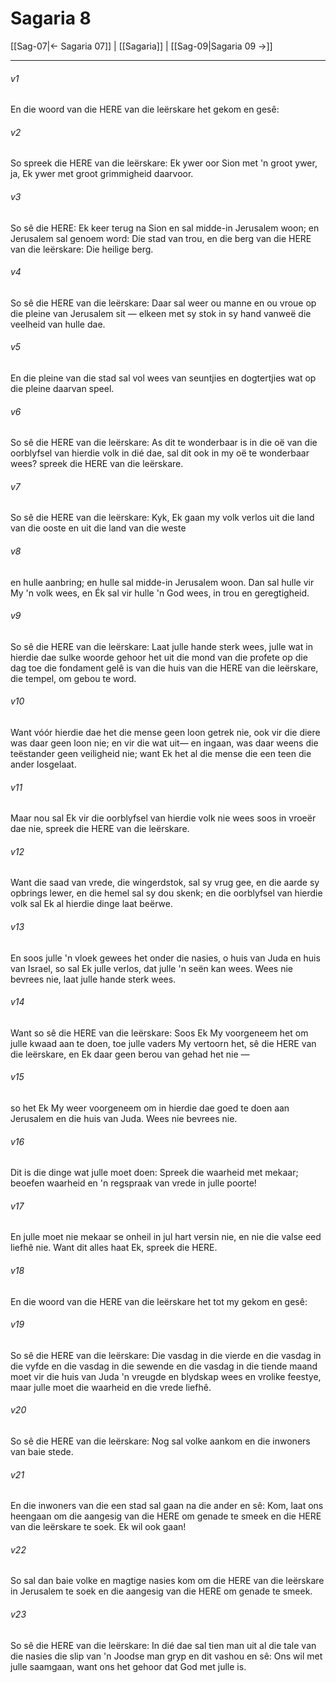 # Sagaria 8

[[Sag-07|← Sagaria 07]] | [[Sagaria]] | [[Sag-09|Sagaria 09 →]]
***

###### v1
En die woord van die HERE van die leërskare het gekom en gesê: 
###### v2
So spreek die HERE van die leërskare: Ek ywer oor Sion met 'n groot ywer, ja, Ek ywer met groot grimmigheid daarvoor. 
###### v3
So sê die HERE: Ek keer terug na Sion en sal midde-in Jerusalem woon; en Jerusalem sal genoem word: Die stad van trou, en die berg van die HERE van die leërskare: Die heilige berg. 
###### v4
So sê die HERE van die leërskare: Daar sal weer ou manne en ou vroue op die pleine van Jerusalem sit — elkeen met sy stok in sy hand vanweë die veelheid van hulle dae. 
###### v5
En die pleine van die stad sal vol wees van seuntjies en dogtertjies wat op die pleine daarvan speel. 
###### v6
So sê die HERE van die leërskare: As dit te wonderbaar is in die oë van die oorblyfsel van hierdie volk in dié dae, sal dit ook in my oë te wonderbaar wees? spreek die HERE van die leërskare. 
###### v7
So sê die HERE van die leërskare: Kyk, Ek gaan my volk verlos uit die land van die ooste en uit die land van die weste 
###### v8
en hulle aanbring; en hulle sal midde-in Jerusalem woon. Dan sal hulle vir My 'n volk wees, en Ék sal vir hulle 'n God wees, in trou en geregtigheid. 
###### v9
So sê die HERE van die leërskare: Laat julle hande sterk wees, julle wat in hierdie dae sulke woorde gehoor het uit die mond van die profete op die dag toe die fondament gelê is van die huis van die HERE van die leërskare, die tempel, om gebou te word. 
###### v10
Want vóór hierdie dae het die mense geen loon getrek nie, ook vir die diere was daar geen loon nie; en vir die wat uit— en ingaan, was daar weens die teëstander geen veiligheid nie; want Ek het al die mense die een teen die ander losgelaat. 
###### v11
Maar nou sal Ek vir die oorblyfsel van hierdie volk nie wees soos in vroeër dae nie, spreek die HERE van die leërskare. 
###### v12
Want die saad van vrede, die wingerdstok, sal sy vrug gee, en die aarde sy opbrings lewer, en die hemel sal sy dou skenk; en die oorblyfsel van hierdie volk sal Ek al hierdie dinge laat beërwe. 
###### v13
En soos julle 'n vloek gewees het onder die nasies, o huis van Juda en huis van Israel, so sal Ek julle verlos, dat julle 'n seën kan wees. Wees nie bevrees nie, laat julle hande sterk wees. 
###### v14
Want so sê die HERE van die leërskare: Soos Ek My voorgeneem het om julle kwaad aan te doen, toe julle vaders My vertoorn het, sê die HERE van die leërskare, en Ek daar geen berou van gehad het nie — 
###### v15
so het Ek My weer voorgeneem om in hierdie dae goed te doen aan Jerusalem en die huis van Juda. Wees nie bevrees nie. 
###### v16
Dit is die dinge wat julle moet doen: Spreek die waarheid met mekaar; beoefen waarheid en 'n regspraak van vrede in julle poorte! 
###### v17
En julle moet nie mekaar se onheil in jul hart versin nie, en nie die valse eed liefhê nie. Want dit alles haat Ek, spreek die HERE. 
###### v18
En die woord van die HERE van die leërskare het tot my gekom en gesê: 
###### v19
So sê die HERE van die leërskare: Die vasdag in die vierde en die vasdag in die vyfde en die vasdag in die sewende en die vasdag in die tiende maand moet vir die huis van Juda 'n vreugde en blydskap wees en vrolike feestye, maar julle moet die waarheid en die vrede liefhê. 
###### v20
So sê die HERE van die leërskare: Nog sal volke aankom en die inwoners van baie stede. 
###### v21
En die inwoners van die een stad sal gaan na die ander en sê: Kom, laat ons heengaan om die aangesig van die HERE om genade te smeek en die HERE van die leërskare te soek. Ek wil ook gaan! 
###### v22
So sal dan baie volke en magtige nasies kom om die HERE van die leërskare in Jerusalem te soek en die aangesig van die HERE om genade te smeek. 
###### v23
So sê die HERE van die leërskare: In dié dae sal tien man uit al die tale van die nasies die slip van 'n Joodse man gryp en dit vashou en sê: Ons wil met julle saamgaan, want ons het gehoor dat God met julle is. 
